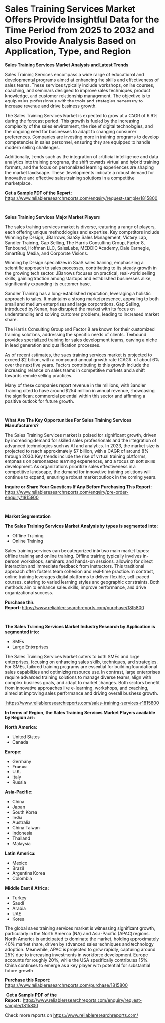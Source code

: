 <p><h1>Sales Training Services Market Offers Provide Insightful Data for the Time Period from 2025 to 2032 and also Provide Analysis Based on Application, Type, and Region</h1></p><p><strong>Sales Training Services Market Analysis and Latest Trends</strong></p>
<p><p>Sales Training Services encompass a wide range of educational and developmental programs aimed at enhancing the skills and effectiveness of sales teams. These services typically include workshops, online courses, coaching, and seminars designed to improve sales techniques, product knowledge, and customer relationship management. The objective is to equip sales professionals with the tools and strategies necessary to increase revenue and drive business growth.</p><p>The Sales Training Services Market is expected to grow at a CAGR of 6.9% during the forecast period. This growth is fueled by the increasing complexity of the sales environment, the rise of digital technologies, and the ongoing need for businesses to adapt to changing consumer preferences. Companies are investing more in training programs to develop competencies in sales personnel, ensuring they are equipped to handle modern selling challenges. </p><p>Additionally, trends such as the integration of artificial intelligence and data analytics into training programs, the shift towards virtual and hybrid training formats, and the focus on personalized learning experiences are shaping the market landscape. These developments indicate a robust demand for innovative and effective sales training solutions in a competitive marketplace.</p></p>
<p><strong>Get a Sample PDF of the Report:&nbsp;</strong> <a href="https://www.reliableresearchreports.com/enquiry/request-sample/1815800?utm_campaign=3316&utm_medium=2&utm_source=Github&utm_content=ia&utm_term=10032025&utm_id=sales-training-services">https://www.reliableresearchreports.com/enquiry/request-sample/1815800</a></p>
<p>&nbsp;</p>
<p><strong>Sales Training Services Major Market Players</strong></p>
<p><p>The sales training services market is diverse, featuring a range of players, each offering unique methodologies and expertise. Key competitors include Winning by Design, JBarrows, SaaSy Sales Management, Victory Lap, Sandler Training, Gap Selling, The Harris Consulting Group, Factor 8, Tenbound, Hoffman LLC, SalesLabs, MEDDIC Academy, Dale Carnegie, SmartBug Media, and Corporate Visions.</p><p>Winning by Design specializes in SaaS sales training, emphasizing a scientific approach to sales processes, contributing to its steady growth in the growing tech sector. JBarrows focuses on practical, real-world selling skills, gaining traction among startups and established businesses alike, significantly expanding its customer base.</p><p>Sandler Training has a long-established reputation, leveraging a holistic approach to sales. It maintains a strong market presence, appealing to both small and medium enterprises and large corporations. Gap Selling, introduced by Kenan, has disrupted the market with its focus on understanding and solving customer problems, leading to increased market share.</p><p>The Harris Consulting Group and Factor 8 are known for their customized training solutions, addressing the specific needs of clients. Tenbound provides specialized training for sales development teams, carving a niche in lead generation and qualification processes.</p><p>As of recent estimates, the sales training services market is projected to exceed $2 billion, with a compound annual growth rate (CAGR) of about 6% over the next five years. Factors contributing to this growth include the increasing reliance on sales teams in competitive markets and a shift towards remote selling practices.</p><p>Many of these companies report revenue in the millions, with Sandler Training cited to have around $254 million in annual revenue, showcasing the significant commercial potential within this sector and affirming a positive outlook for future growth.</p></p>
<p>&nbsp;</p>
<p><strong>What Are The Key Opportunities For Sales Training Services Manufacturers?</strong></p>
<p><p>The Sales Training Services market is poised for significant growth, driven by increasing demand for skilled sales professionals and the integration of advanced technologies such as AI and analytics. In 2023, the market size is projected to reach approximately $7 billion, with a CAGR of around 8% through 2030. Key trends include the rise of virtual training platforms, emphasis on personalized learning experiences, and a focus on soft skills development. As organizations prioritize sales effectiveness in a competitive landscape, the demand for innovative training solutions will continue to expand, ensuring a robust market outlook in the coming years.</p></p>
<p><strong>Inquire or Share Your Questions If Any Before Purchasing This Report:</strong> <a href="https://www.reliableresearchreports.com/enquiry/pre-order-enquiry/1815800?utm_campaign=3316&utm_medium=2&utm_source=Github&utm_content=ia&utm_term=10032025&utm_id=sales-training-services">https://www.reliableresearchreports.com/enquiry/pre-order-enquiry/1815800</a></p>
<p>&nbsp;</p>
<p><strong>Market Segmentation</strong></p>
<p><strong>The Sales Training Services Market Analysis by types is segmented into:</strong></p>
<p><ul><li>Offline Training</li><li>Online Training</li></ul></p>
<p><p>Sales training services can be categorized into two main market types: offline training and online training. Offline training typically involves in-person workshops, seminars, and hands-on sessions, allowing for direct interaction and immediate feedback from instructors. This traditional approach often fosters team cohesion and real-time practice. In contrast, online training leverages digital platforms to deliver flexible, self-paced courses, catering to varied learning styles and geographic constraints. Both methods aim to enhance sales skills, improve performance, and drive organizational success.</p></p>
<p><strong>Purchase this Report:&nbsp;</strong><a href="https://www.reliableresearchreports.com/purchase/1815800?utm_campaign=3316&utm_medium=2&utm_source=Github&utm_content=ia&utm_term=10032025&utm_id=sales-training-services">https://www.reliableresearchreports.com/purchase/1815800</a></p>
<p>&nbsp;</p>
<p><strong>The Sales Training Services Market Industry Research by Application is segmented into:</strong></p>
<p><ul><li>SMEs</li><li>Large Enterprises</li></ul></p>
<p><p>The Sales Training Services Market caters to both SMEs and large enterprises, focusing on enhancing sales skills, techniques, and strategies. For SMEs, tailored training programs are essential for building foundational sales capabilities and optimizing resource use. In contrast, large enterprises require advanced training solutions to manage diverse teams, align with complex business goals, and adapt to market changes. Both sectors benefit from innovative approaches like e-learning, workshops, and coaching, aimed at improving sales performance and driving overall business growth.</p></p>
<p><a href="https://www.reliableresearchreports.com/sales-training-services-r1815800?utm_campaign=3316&utm_medium=2&utm_source=Github&utm_content=ia&utm_term=10032025&utm_id=sales-training-services">&nbsp;https://www.reliableresearchreports.com/sales-training-services-r1815800</a></p>
<p><strong>In terms of Region, the Sales Training Services Market Players available by Region are:</strong></p>
<p>
    <p> <strong> North America: </strong>
        <ul>
            <li>United States</li>
            <li>Canada</li>
        </ul>
        </p> 
    <p> <strong> Europe: </strong>
        <ul>
            <li>Germany</li>
            <li>France</li>
            <li>U.K.</li>
            <li>Italy</li>
            <li>Russia</li>
        </ul>
        </p> 
    <p> <strong> Asia-Pacific: </strong>
        <ul>
            <li>China</li>
            <li>Japan</li>
            <li>South Korea</li>
            <li>India</li>
            <li>Australia</li>
            <li>China Taiwan</li>
            <li>Indonesia</li>
            <li>Thailand</li>
            <li>Malaysia</li>
        </ul>
        </p> 
    <p> <strong> Latin America: </strong>
        <ul>
            <li>Mexico</li>
            <li>Brazil</li>
            <li>Argentina Korea</li>
            <li>Colombia</li>
        </ul>
        </p> 
    <p> <strong> Middle East & Africa: </strong>
        <ul>
            <li>Turkey</li>
            <li>Saudi</li>
            <li>Arabia</li>
            <li>UAE</li>
            <li>Korea</li>
        </ul>
    </p>
    </p>
<p><p>The global sales training services market is witnessing significant growth, particularly in the North America (NA) and Asia-Pacific (APAC) regions. North America is anticipated to dominate the market, holding approximately 40% market share, driven by advanced sales techniques and technology adoption. Meanwhile, APAC is projected to grow rapidly, capturing around 25% due to increasing investments in workforce development. Europe accounts for roughly 20%, while the USA specifically contributes 15%. China continues to emerge as a key player with potential for substantial future growth.</p></p>
<p><strong>Purchase this Report: </strong><a href="https://www.reliableresearchreports.com/purchase/1815800?utm_campaign=3316&utm_medium=2&utm_source=Github&utm_content=ia&utm_term=10032025&utm_id=sales-training-services">https://www.reliableresearchreports.com/purchase/1815800</a></p>
<p>&nbsp;<strong>Get a Sample PDF of the Report:&nbsp;&nbsp;</strong><a href="https://www.reliableresearchreports.com/enquiry/request-sample/1815800?utm_campaign=3316&utm_medium=2&utm_source=Github&utm_content=ia&utm_term=10032025&utm_id=sales-training-services">https://www.reliableresearchreports.com/enquiry/request-sample/1815800</a></p>
<p><strong></strong></p>
<p>Check more reports on <a href="https://www.reliableresearchreports.com/?utm_campaign=3316&utm_medium=2&utm_source=Github&utm_content=ia&utm_term=10032025&utm_id=sales-training-services">https://www.reliableresearchreports.com/</a></p>